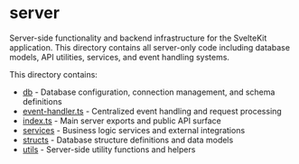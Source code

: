 # server

Server-side functionality and backend infrastructure for the SvelteKit application. This directory contains all server-only code including database models, API utilities, services, and event handling systems.

This directory contains:

- [db](src/lib/server/db/index) - Database configuration, connection management, and schema definitions
- [event-handler.ts](src/lib/server/event-handler.ts) - Centralized event handling and request processing
- [index.ts](src/lib/server/index.ts) - Main server exports and public API surface
- [services](src/lib/server/services/index) - Business logic services and external integrations
- [structs](src/lib/server/structs/index) - Database structure definitions and data models
- [utils](src/lib/server/utils/index) - Server-side utility functions and helpers
